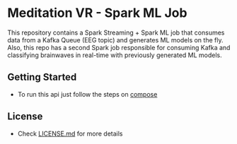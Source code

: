 # Meditation VR - Spark ML Job

This repository contains a Spark Streaming + Spark ML job that consumes data from a Kafka Queue (EEG topic) and generates ML models on the fly. Also, this repo has a second Spark job responsible for consuming Kafka and classifying brainwaves in real-time with previously generated ML models.

## Getting Started

* To run this api just follow the steps on [compose](https://github.com/MeditationVR/compose)


## License

* Check [LICENSE.md](https://github.com/meditationvr/streaming-jobs/blob/master/LICENSE.md) for more details
